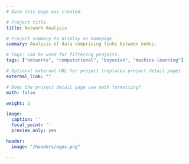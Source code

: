 ```yaml
---
# Date this page was created.

# Project title.
title: Network Analysis

# Project summary to display on homepage.
summary: Analysis of data comprising links between nodes.

# Tags: can be used for filtering projects.
tags: ["networks", "computational", "bayesian", "machine-learning"]

# Optional external URL for project (replaces project detail page).
external_link: ""

# Does the project detail page use math formatting?
math: false

weight: 2

image:
  caption: ''
  focal_point: ''
  preview_only: yes

header:
  image: "/headers/egos.png"

---
```


